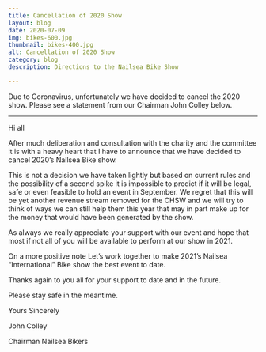 ```yaml
---
title: Cancellation of 2020 Show
layout: blog
date: 2020-07-09
img: bikes-600.jpg
thumbnail: bikes-400.jpg
alt: Cancellation of 2020 Show
category: blog
description: Directions to the Nailsea Bike Show

---
```


Due to Coronavirus, unfortunately we have decided to cancel the 2020 show. Please see a statement from our Chairman John Colley below.

---

Hi all

After much deliberation and consultation with the charity and the committee it is with a heavy heart that I have to announce that we have decided to cancel 2020’s Nailsea Bike show.

This is not a decision we have taken lightly but based on current rules and the possibility of a second spike it is impossible to predict if it will be legal, safe or even feasible to hold an event in September. We regret that this will be yet another revenue stream removed for the CHSW and we will try to think of ways we can still help them this year that may in part make up for the money that would have been generated by the show.

As always we really appreciate your support with our event and hope that most if not all of you will be available to perform at our show in 2021.

On a more positive note Let’s work together to make 2021’s Nailsea “International” Bike show the best event to date.

Thanks again to you all for your support to date and in the future.

Please stay safe in the meantime.

Yours Sincerely

John Colley

Chairman Nailsea Bikers
